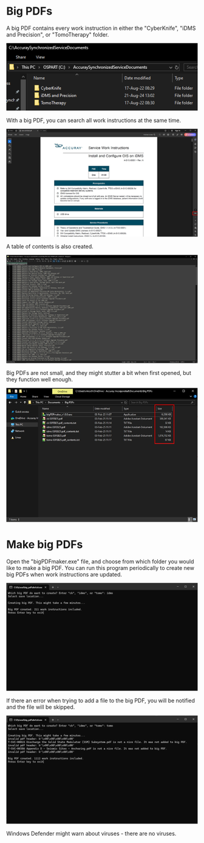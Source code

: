 # Big PDFs

A big PDF contains every work instruction in either the "CyberKnife", "iDMS and Precision", or "TomoTherapy" folder.

![AccuraySynchronizedServiceDocuments](/images/sync_docs.png)

With a big PDF, you can search all work instructions at the same time.

![Big PDF](/images/big_pdf.jpg)

A table of contents is also created.

![Contents](/images/contents.jpg)

Big PDFs are not small, and they might stutter a bit when first opened, but they function well enough.

![Explorer](/images/explorer.jpg)

# Make big PDFs

Open the "bigPDFmaker.exe" file, and choose from which folder you would like to make a big PDF. You can run this program periodically to create new big PDFs when work instructions are updated.

![CLI with no error](/images/CLI_no_error.png)

If there an error when trying to add a file to the big PDF, you will be notified and the file will be skipped.

![CLI with errors](/images/CLI_error.png)

Windows Defender might warn about viruses - there are no viruses.
